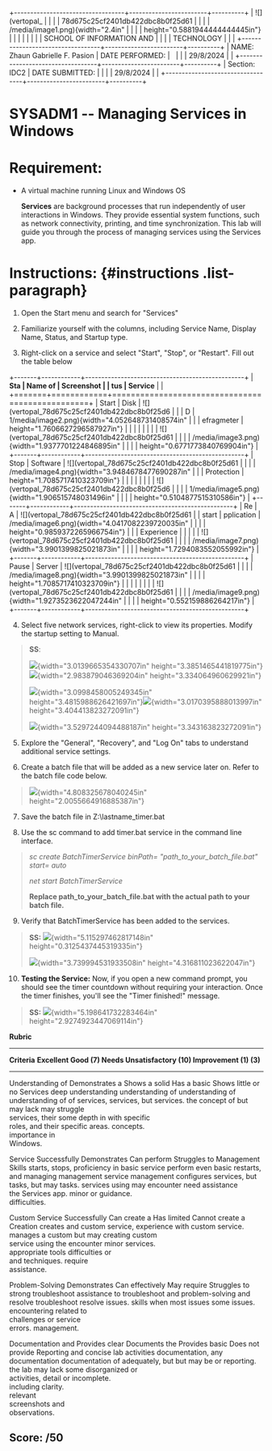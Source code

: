 +----------------------------------+------------------------+----------+
| ![](vertopal_                    |                        |          |
| 78d675c25cf2401db422dbc8b0f25d61 |                        |          |
| /media/image1.png){width="2.4in" |                        |          |
| height="0.5881944444444445in"}   |                        |          |
|                                  |                        |          |
| SCHOOL OF INFORMATION AND        |                        |          |
| TECHNOLOGY                       |                        |          |
+----------------------------------+------------------------+----------+
| NAME: Zhaun Gabrielle F. Pasion  | DATE PERFORMED:        |          |
|                                  | 29/8/2024              |          |
+----------------------------------+------------------------+----------+
| Section: IDC2                    | DATE SUBMITTED:        |          |
|                                  | 29/8/2024              |          |
+----------------------------------+------------------------+----------+

# SYSADM1 -- Managing Services in Windows

# Requirement: 

-   A virtual machine running Linux and Windows OS

    **Services** are background processes that run independently of user
    interactions in Windows. They provide essential system functions,
    such as network connectivity, printing, and time synchronization.
    This lab will guide you through the process of managing services
    using the Services app.

# Instructions:  {#instructions .list-paragraph}

1.  Open the Start menu and search for \"Services\"

2.  Familiarize yourself with the columns, including Service Name,
    Display Name, Status, and Startup type.

3.  Right-click on a service and select \"Start\", \"Stop\", or
    \"Restart\". Fill out the table below

+-------+------------+-------------------------------------------------+
| **Sta | **Name of  | **Screenshot**                                  |
| tus** | Service**  |                                                 |
+=======+============+=================================================+
| Start | Disk       | ![](vertopal_78d675c25cf2401db422dbc8b0f25d6    |
|       | D          | 1/media/image2.png){width="4.052648731408574in" |
|       | efragmeter | height="1.7606627296587927in"}                  |
|       |            |                                                 |
|       |            | ![](vertopal_78d675c25cf2401db422dbc8b0f25d61   |
|       |            | /media/image3.png){width="1.9377701224846895in" |
|       |            | height="0.6771773840769904in"}                  |
+-------+------------+-------------------------------------------------+
| Stop  | Software   | ![](vertopal_78d675c25cf2401db422dbc8b0f25d61   |
|       |            | /media/image4.png){width="3.9484678477690287in" |
|       | Protection | height="1.7085717410323709in"}                  |
|       |            |                                                 |
|       |            | ![](vertopal_78d675c25cf2401db422dbc8b0f25d6    |
|       |            | 1/media/image5.png){width="1.906515748031496in" |
|       |            | height="0.5104877515310586in"}                  |
+-------+------------+-------------------------------------------------+
| Re    | A          | ![](vertopal_78d675c25cf2401db422dbc8b0f25d61   |
| start | pplication | /media/image6.png){width="4.0417082239720035in" |
|       |            | height="0.9859372265966754in"}                  |
|       | Experience |                                                 |
|       |            | ![](vertopal_78d675c25cf2401db422dbc8b0f25d61   |
|       |            | /media/image7.png){width="3.9901399825021873in" |
|       |            | height="1.7294083552055992in"}                  |
+-------+------------+-------------------------------------------------+
| Pause | Server     | ![](vertopal_78d675c25cf2401db422dbc8b0f25d61   |
|       |            | /media/image8.png){width="3.9901399825021873in" |
|       |            | height="1.7085717410323709in"}                  |
|       |            |                                                 |
|       |            | ![](vertopal_78d675c25cf2401db422dbc8b0f25d61   |
|       |            | /media/image9.png){width="1.9273523622047244in" |
|       |            | height="0.552159886264217in"}                   |
+-------+------------+-------------------------------------------------+

4.  Select five network services, right-click to view its properties.
    Modify the startup setting to Manual.

> **SS**:
>
> ![](vertopal_78d675c25cf2401db422dbc8b0f25d61/media/image10.png){width="3.0139665354330707in"
> height="3.3851465441819775in"}![](vertopal_78d675c25cf2401db422dbc8b0f25d61/media/image11.png){width="2.983879046369204in"
> height="3.334064960629921in"}
>
> ![](vertopal_78d675c25cf2401db422dbc8b0f25d61/media/image12.png){width="3.0998458005249345in"
> height="3.4815988626421697in"}![](vertopal_78d675c25cf2401db422dbc8b0f25d61/media/image13.png){width="3.0170395888013997in"
> height="3.404413823272091in"}
>
> ![](vertopal_78d675c25cf2401db422dbc8b0f25d61/media/image14.png){width="3.5297244094488187in"
> height="3.343163823272091in"}

5.  Explore the \"General\", \"Recovery\", and \"Log On\" tabs to
    understand additional service settings.

6.  Create a batch file that will be added as a new service later on.
    Refer to the batch file code below.

> ![](vertopal_78d675c25cf2401db422dbc8b0f25d61/media/image15.png){width="4.808325678040245in"
> height="2.0055664916885387in"}

7.  Save the batch file in Z:\\lastname_timer.bat

8.  Use the sc command to add timer.bat service in the command line
    interface.

> *sc create BatchTimerService binPath= \"path_to_your_batch_file.bat\"
> start= auto*
>
> *net start BatchTimerService*
>
> **Replace path_to_your_batch_file.bat with the actual path to your
> batch file.**

9.  Verify that BatchTimerService has been added to the services.

> **SS:**
> ![](vertopal_78d675c25cf2401db422dbc8b0f25d61/media/image16.png){width="5.115297462817148in"
> height="0.3125437445319335in"}
>
> ![](vertopal_78d675c25cf2401db422dbc8b0f25d61/media/image17.png){width="3.739994531933508in"
> height="4.316811023622047in"}

10. **Testing the Service:** Now, if you open a new command prompt, you
    should see the timer countdown without requiring your interaction.
    Once the timer finishes, you\'ll see the \"Timer finished!\"
    message.

> **SS:**
> ![](vertopal_78d675c25cf2401db422dbc8b0f25d61/media/image18.png){width="5.198641732283464in"
> height="2.9274923447069114in"}

**Rubric**

  ---------------------------------------------------------------------------------------
  **Criteria**      **Excellent       **Good (7)**    **Needs          **Unsatisfactory
                    (10)**                            Improvement      (1)**
                                                      (3)**            
  ----------------- ----------------- --------------- ---------------- ------------------
  Understanding of  Demonstrates a    Shows a solid   Has a basic      Shows little or no
  Services          deep              understanding   understanding of understanding of
                    understanding of  of services,    services, but    services.
                    the concept of    but may lack    may struggle     
                    services, their   some depth in   with specific    
                    roles, and their  specific areas. concepts.        
                    importance in                                      
                    Windows.                                           

  Service           Successfully      Demonstrates    Can perform      Struggles to
  Management Skills starts, stops,    proficiency in  basic service    perform even basic
                    restarts, and     managing        management       service management
                    configures        services, but   tasks, but may   tasks.
                    services using    may encounter   need assistance  
                    the Services app. minor           or guidance.     
                                      difficulties.                    

  Custom Service    Successfully      Can create a    Has limited      Cannot create a
  Creation          creates and       custom service, experience with  custom service.
                    manages a custom  but may         creating custom  
                    service using the encounter minor services.        
                    appropriate tools difficulties or                  
                    and techniques.   require                          
                                      assistance.                      

  Problem-Solving   Demonstrates      Can effectively May require      Struggles to
                    strong            troubleshoot    assistance to    troubleshoot and
                    problem-solving   and resolve     troubleshoot     resolve issues.
                    skills when       most issues     some issues.     
                    encountering      related to                       
                    challenges or     service                          
                    errors.           management.                      

  Documentation and Provides clear    Documents the   Provides basic   Does not provide
  Reporting         and concise       lab activities  documentation,   any documentation
                    documentation of  adequately, but but may be       or reporting.
                    the lab           may lack some   disorganized or  
                    activities,       detail or       incomplete.      
                    including         clarity.                         
                    relevant                                           
                    screenshots and                                    
                    observations.                                      

  **Score:**        **/50**                                            
  ---------------------------------------------------------------------------------------
